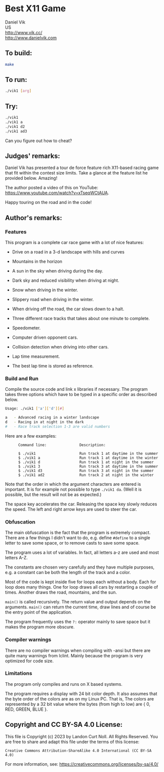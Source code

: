 # Best X11 Game

Daniel Vik  
US  
<http://www.vik.cc/>  
<http://www.danielvik.com>  

## To build:

```sh
make
```

## To run:

```sh
./vik1 [arg]
```

## Try:

```sh
./vik1
./vik1 a
./vik1 d2
./vik1 ad3
```

Can you figure out how to cheat?

## Judges' remarks:

Daniel Vik has presented a tour de force feature rich X11-based
racing game that fit within the contest size limits. Take a
glance at the feature list he provided below. Amazing!

The author posted a video of this on YouTube:
<https://www.youtube.com/watch?v=xTseqWCtAUA>.

Happy touring on the road and in the code!

## Author's remarks:

### Features

This program is a complete car race game with a lot of nice features:

*  Drive on a road in a 3-d landscape with hills and curves

*  Mountains in the horizon

*  A sun in the sky when driving during the day.

*  Dark sky and reduced visibility when driving at night.

*  Snow when driving in the winter.

*  Slippery road when driving in the winter.

*  When driving off the road, the car slows down to a halt.

*  Three different race tracks that takes about one minute to complete.

*  Speedometer.

*  Computer driven opponent cars.

*  Collision detection when driving into other cars.

*  Lap time measurement.

*  The best lap time is stored as reference.

### Build and Run

Compile the source code and link x libraries if necessary.
The program takes three options which have to be typed in a specific
order as described below.

```sh
Usage: ./vik1 ['a']['d'][#]

a   - Advanced racing in a winter landscape
d   - Racing in at night in the dark
#   - Race track selection 1-3 are valid numbers
```

Here are a few examples:

```
      Command line:               Description:

      $ ./vik1                    Run track 1 at daytime in the summer
      $ ./vik1 a                  Run track 1 at daytime in the winter
      $ ./vik1 d                  Run track 1 at night in the summer
      $ ./vik1 3                  Run track 3 at daytime in the summer
      $ ./vik1 d3                 Run track 3 at night in the summer
      $ ./vik1 ad2                Run track 2 at night in the winter
```

Note that the order in which the argument characters are entered is
important. It is for example not possible to type `./vik1 da`. (Well it is
possible, but the result will not be as expected.)

The space key accelerates the car. Releasing the space key slowly
reduces the speed. The left and right arrow keys are used to steer the
car.

### Obfuscation

The main obfuscation is the fact that the program is extremely compact.
There are a few things I didn't want to do, e.g. define `#define` to a
single letter to save some space, or to remove casts to save some space.

The program uses a lot of variables. In fact, all letters a-z are used
and most letters A-Z.

The constants are chosen very carefully and they have multiple purposes,
e.g. a constant can be both the length of the track and a color.

Most of the code is kept inside five for loops each without a body. Each for
loop does many things. One for loop draws all cars by restarting a
couple of times. Another draws the road, mountains, and the sun.

`main()` is called recursively. The return value and output depends on the
arguments. `main()` can return the current time, draw lines and of course be
the entry point of the application.

The program frequently uses the `?:` operator mainly to save space but it
makes the program more obscure.

### Compiler warnings

There are no compiler warnings when compiling with -ansi but there are
quite many warnings from lclint. Mainly because the program is very
optimized for code size.

### Limitations

The program only compiles and runs on X based systems.

The program requires a display with 24 bit color depth. It also assumes
that the byte order of the colors are as on my Linux PC. That is, The
colors are represented by a 32 bit value where the bytes (from high to
low) are { 0, RED, GREEN, BLUE }.

## Copyright and CC BY-SA 4.0 License:

This file is Copyright (c) 2023 by Landon Curt Noll.  All Rights Reserved.
You are free to share and adapt this file under the terms of this license:

    Creative Commons Attribution-ShareAlike 4.0 International (CC BY-SA 4.0)

For more information, see: https://creativecommons.org/licenses/by-sa/4.0/
